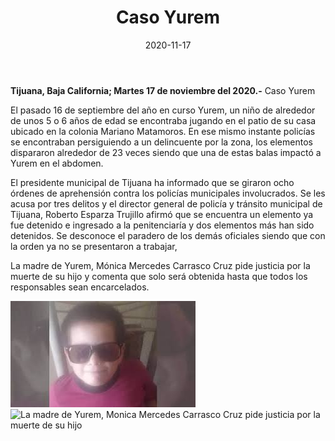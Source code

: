 ﻿---
layout: blog
title:  "Caso Yurem"
date:   2020-11-17 
categories: tijuana
permalink: /:categories/:title:output_ext
image: /img/cnr/nino-yurem.jpg
alt: "Rosarito Centro"
autor: "CNR Noticias - Canal 73"
---


**Tijuana, Baja California;  Martes 17 de noviembre del 2020.-** Caso Yurem

El pasado 16 de septiembre del año en curso Yurem, un niño de alrededor de unos 5 o 6 años de edad se encontraba jugando en el patio de su casa ubicado en la colonia Mariano Matamoros. En ese mismo instante policías se encontraban persiguiendo a un delincuente por la zona, los elementos dispararon alrededor de 23 veces siendo que una de estas balas impactó a Yurem en el abdomen.

El presidente municipal de Tijuana ha informado que se giraron ocho órdenes de aprehensión contra los policías municipales involucrados. Se les acusa por tres delitos y el director general de policía y tránsito municipal de Tijuana, Roberto Esparza Trujillo afirmó que se encuentra un elemento ya fue detenido e ingresado a la penitenciaría y dos elementos más han sido detenidos. Se desconoce el paradero de los demás oficiales siendo que con la orden ya no se presentaron a trabajar,

La madre de Yurem, Mónica Mercedes Carrasco Cruz pide justicia por la muerte de su hijo y comenta que solo será obtenida hasta que todos los responsables sean encarcelados.

<div id="carouselExampleSlidesOnly" class="carousel slide" data-ride="carousel">
  <div class="carousel-inner">
    <div class="carousel-item active">
       <img class="d-block w-100" src="/img/cnr/nino-yurem.jpg" loading="lazy" alt="Yurem de 5 años">
    </div>
     <div class="carousel-item">
       <img class="d-block w-100" src="/img/cnr/mama-yurem.jpg" loading="lazy" alt="La madre de Yurem, Monica Mercedes Carrasco Cruz pide justicia por la muerte de su hijo">
    </div>
  </div>
</div>